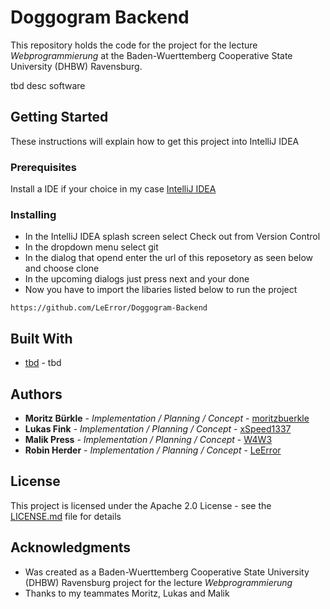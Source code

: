 # Doggogram Backend

This repository holds the code for the project for the lecture *Webprogrammierung* at the Baden-Wuerttemberg Cooperative State University (DHBW) Ravensburg.

tbd desc software

## Getting Started

These instructions will explain how to get this project into IntelliJ IDEA

### Prerequisites

Install a IDE if your choice in my case [IntelliJ IDEA](https://www.jetbrains.com/idea/)

### Installing

* In the IntelliJ IDEA splash screen select Check out from Version Control
* In the dropdown menu select git 
* In the dialog that opend enter the url of this reposetory as seen below and choose clone
* In the upcoming dialogs just press next and your done
* Now you have to import the libaries listed below to run the project

```
https://github.com/LeError/Doggogram-Backend
```

## Built With

* [tbd](http://www.jfoenix.com/) - tbd

## Authors

* **Moritz Bürkle** - *Implementation / Planning / Concept* - [moritzbuerkle](https://github.com/moritzbuerkle)
* **Lukas Fink** - *Implementation / Planning / Concept* - [xSpeed1337](https://github.com/xSpeed1337)
* **Malik Press** - *Implementation / Planning / Concept* - [W4W3](https://github.com/W4W3)
* **Robin Herder** - *Implementation / Planning / Concept* - [LeError](https://github.com/LeError)

## License

This project is licensed under the Apache 2.0 License - see the [LICENSE.md](LICENSE.md) file for details

## Acknowledgments

* Was created as a Baden-Wuerttemberg Cooperative State University (DHBW) Ravensburg project for the lecture *Webprogrammierung*
* Thanks to my teammates Moritz, Lukas and Malik 

